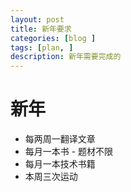 ```yaml
---
layout: post
title: 新年要求
categories: [blog ]
tags: [plan, ]
description: 新年需要完成的
---
```




# 新年

- 每两周一翻译文章
- 每月一本书 - 题材不限 
- 每月一本技术书籍
- 本周三次运动
